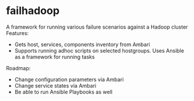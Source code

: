 # failhadoop
A framework for running various failure scenarios against a Hadoop cluster
Features:
- Gets host, services, components inventory from Ambari
- Supports running adhoc scripts on selected hostgroups. Uses Ansible as a framework for running tasks

Roadmap:
 - Change configuration parameters via Ambari
 - Change service states via Ambari
 - Be able to run Ansible Playbooks as well
